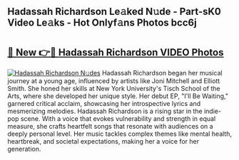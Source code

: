 ## Hadassah Richardson Le𝚊ked N𝚞de - Part-sK0 Video Le𝚊ks - Hot Onlyf𝚊ns Photos bcc6j

# <h2><a href="http://ab20707.deff.icu/?id=Hadassah+Richardson">🔗 New 👉🔴 Hadassah Richardson VIDEO Photos</a></h2>

[![Hadassah Richardson N𝚞des](https://i.imgur.com/rIISA9y.gif)](http://ab20707.deff.icu/?id=Hadassah+Richardson)
Hadassah Richardson began her musical journey at a young age, influenced by artists like Joni Mitchell and Elliott Smith. She honed her skills at New York University's Tisch School of the Arts, where she developed her unique style. Her debut EP, "I'll Be Waiting," garnered critical acclaim, showcasing her introspective lyrics and mesmerizing melodies. Hadassah Richardson is a rising star in the indie-pop scene. With a voice that evokes vulnerability and strength in equal measure, she crafts heartfelt songs that resonate with audiences on a deeply personal level. Her music tackles complex themes like mental health, heartbreak, and societal expectations, making her a voice for her generation.
